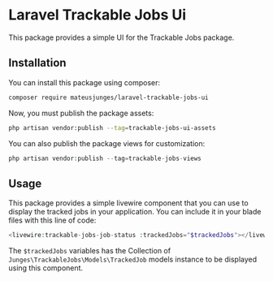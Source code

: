 # Laravel Trackable Jobs Ui
This package provides a simple UI for the Trackable Jobs package.

## Installation
You can install this package using composer:
```bash
composer require mateusjunges/laravel-trackable-jobs-ui
```

Now, you must publish the package assets:
```bash
php artisan vendor:publish --tag=trackable-jobs-ui-assets
```

You can also publish the package views for customization:
```php
php artisan vendor:publish --tag=trackable-jobs-views
```

## Usage
This package provides a simple livewire component that you can use to display the tracked jobs in your application.
You can include it in your blade files with this line of code:

```php
<livewire:trackable-jobs-job-status :trackedJobs="$trackedJobs"></livewire:trackable-jobs-job-status>
```
The `$trackedJobs` variables has the Collection of `Junges\TrackableJobs\Models\TrackedJob` models instance to be displayed using this component.
